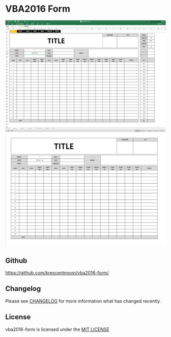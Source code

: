 # VBA2016 Form   

![Screenshot-form](screenshot-form.jpg)   
![Screenshot-print](screenshot-print.jpg)   


## Github   
<https://github.com/krescentmoon/vba2016-form/>   


## Changelog   
Please see [CHANGELOG](CHANGELOG) for more information what has changed recently.   


## License   
vba2016-form is licensed under the [MIT LICENSE](LICENSE)   
